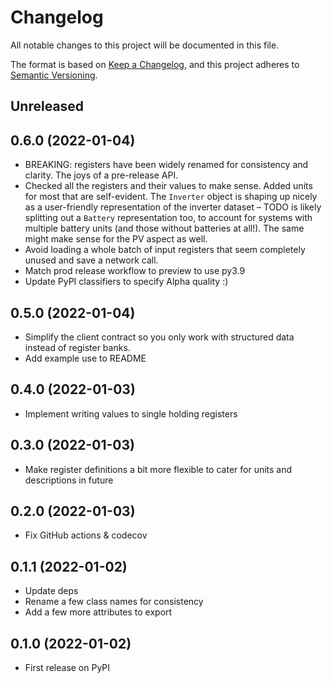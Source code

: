# Changelog

All notable changes to this project will be documented in this file.

The format is based on [Keep a Changelog](https://keepachangelog.com/en/1.0.0/),
and this project adheres to [Semantic Versioning](https://semver.org/spec/v2.0.0.html).

## Unreleased

## 0.6.0 (2022-01-04)
* BREAKING: registers have been widely renamed for consistency and clarity. The joys of a pre-release API.
* Checked all the registers and their values to make sense. Added units for most that are self-evident. The
  `Inverter` object is shaping up nicely as a user-friendly representation of the inverter dataset – TODO is
  likely splitting out a `Battery` representation too, to account for systems with multiple battery units (and
  those without batteries at all!). The same might make sense for the PV aspect as well.
* Avoid loading a whole batch of input registers that seem completely unused and save a network call.
* Match prod release workflow to preview to use py3.9
* Update PyPI classifiers to specify Alpha quality :)

## 0.5.0 (2022-01-04)
* Simplify the client contract so you only work with structured data instead of register banks.
* Add example use to README

## 0.4.0 (2022-01-03)
* Implement writing values to single holding registers

## 0.3.0 (2022-01-03)
* Make register definitions a bit more flexible to cater for units and descriptions in future

## 0.2.0 (2022-01-03)
* Fix GitHub actions & codecov

## 0.1.1 (2022-01-02)
* Update deps
* Rename a few class names for consistency
* Add a few more attributes to export

## 0.1.0 (2022-01-02)
* First release on PyPI

